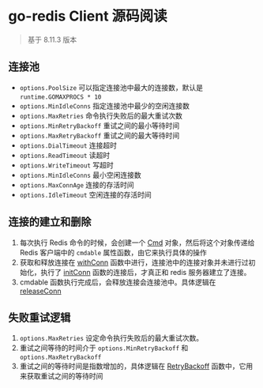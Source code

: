 go-redis Client 源码阅读
====

> 基于 8.11.3 版本

## 连接池

+ `options.PoolSize` 可以指定连接池中最大的连接数，默认是 `runtime.GOMAXPROCS * 10`
+ `options.MinIdleConns` 指定连接池中最少的空闲连接数
+ `options.MaxRetries` 命令执行失败后的最大重试次数
+ `options.MinRetryBackoff` 重试之间的最小等待时间
+ `options.MaxRetryBackoff` 重试之间的最大等待时间
+ `options.DialTimeout` 连接超时
+ `options.ReadTimeout` 读超时
+ `options.WriteTimeout` 写超时
+ `options.MinIdleConns` 最小空闲连接数
+ `options.MaxConnAge` 连接的存活时间
+ `options.IdleTimeout` 空闲连接的存活时间

## 连接的建立和删除

1. 每次执行 Redis 命令的时候，会创建一个 [Cmd](command.go:184) 对象，然后将这个对象传递给 Redis 客户端中的 `cmdable` 属性函数，由它来执行具体的操作
2. 获取和释放连接在 [withConn](redis.go:271) 函数中进行，连接池中的连接对象并未进行过初始化，执行了 [initConn](redis.go:214) 函数的连接后，才真正和 redis 服务器建立了连接。
3. cmdable 函数执行完成后，会释放连接会连接池中。具体逻辑在 [releaseConn](redis.go:259)

## 失败重试逻辑

1. `options.MaxRetries` 设定命令执行失败后的最大重试次数。
2. 重试之间等待的时间介于 `options.MinRetryBackoff` 和 `options.MaxRetryBackoff`
3. 重试之间的等待时间是指数增加的，具体逻辑在 [RetryBackoff](internal/internal.go:9) 函数中，它用来获取重试之间的等待时间